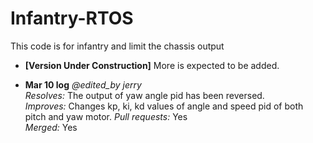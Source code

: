 # Infantry-RTOS
This code is for infantry and limit the chassis output

- **[Version Under Construction]** More is expected to be added.
  
- **Mar 10 log** *@edited_by jerry*  
*Resolves:* The output of yaw angle pid has been reversed.  
*Improves:* Changes kp, ki, kd values of angle and speed pid of both pitch and yaw motor.
*Pull requests:* Yes  
*Merged:* Yes

